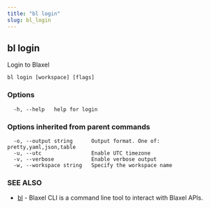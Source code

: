 ```yaml
---
title: "bl login"
slug: bl_login
---
```

## bl login

Login to Blaxel

```
bl login [workspace] [flags]
```

### Options

```
  -h, --help   help for login
```

### Options inherited from parent commands

```
  -o, --output string      Output format. One of: pretty,yaml,json,table
  -u, --utc                Enable UTC timezone
  -v, --verbose            Enable verbose output
  -w, --workspace string   Specify the workspace name
```

### SEE ALSO

* [bl](bl.md)	 - Blaxel CLI is a command line tool to interact with Blaxel APIs.

